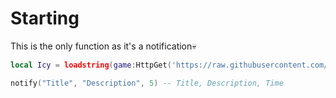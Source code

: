 # Starting
This is the only function as it's a notification💀
```lua
local Icy = loadstring(game:HttpGet('https://raw.githubusercontent.com/SeasonalKirito/UI-s/main/Notifications/Icy.folder/Icy.lua'))()

notify("Title", "Description", 5) -- Title, Description, Time
```

